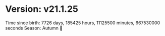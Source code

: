 # Version: v21.1.25
Time since birth: 7726 days, 185425 hours, 11125500 minutes, 667530000 seconds
Season: Autumn 🍁

